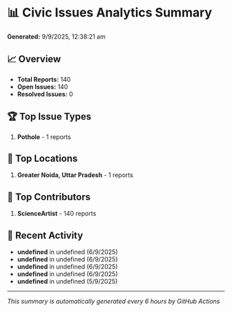 # 📊 Civic Issues Analytics Summary

**Generated:** 9/9/2025, 12:38:21 am

## 📈 Overview
- **Total Reports:** 140
- **Open Issues:** 140
- **Resolved Issues:** 0

## 🏆 Top Issue Types
1. **Pothole** - 1 reports

## 📍 Top Locations
1. **Greater Noida, Uttar Pradesh** - 1 reports

## 👥 Top Contributors
1. **ScienceArtist** - 140 reports

## 📅 Recent Activity
- **undefined** in undefined (6/9/2025)
- **undefined** in undefined (6/9/2025)
- **undefined** in undefined (6/9/2025)
- **undefined** in undefined (6/9/2025)
- **undefined** in undefined (5/9/2025)

---
*This summary is automatically generated every 6 hours by GitHub Actions*
